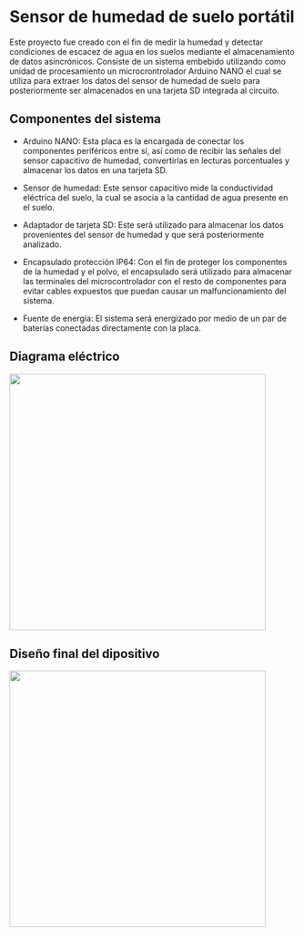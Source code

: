 # Sensor de humedad de suelo portátil

Este proyecto fue creado con el fin de medir la humedad y detectar condiciones de escacez de agua en los suelos mediante el almacenamiento de datos asincrónicos. Consiste de un sistema embebido utilizando como unidad de procesamiento un microcrontrolador Arduino NANO el cual se utiliza para extraer los datos del sensor de humedad de suelo para posteriormente ser almacenados en una tarjeta SD integrada al circuito.

## Componentes del sistema

- Arduino NANO: Esta placa es la encargada de conectar los componentes periféricos entre sí, así como de recibir las señales del sensor capacitivo de humedad, convertirlas en lecturas porcentuales y almacenar los datos en una tarjeta SD.

- Sensor de humedad: Este sensor capacitivo mide la conductividad eléctrica del suelo, la cual se asocia a la cantidad de agua presente en el suelo.

- Adaptador de tarjeta SD: Este será utilizado para almacenar los datos provenientes del sensor de humedad y que será posteriormente analizado.

- Encapsulado protección IP64: Con el fin de proteger los componentes de la humedad y el polvo, el encapsulado será utilizado para almacenar las terminales del microcontrolador con el resto de componentes para evitar cables expuestos que puedan causar un malfuncionamiento del sistema.

- Fuente de energía: El sistema será energizado por medio de un par de baterías conectadas directamente con la placa.

## Diagrama eléctrico

<img src= "" width=450/>

## Diseño final del dipositivo

<img src= "" width=450/>
